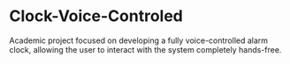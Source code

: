 # Clock-Voice-Controled
Academic project focused on developing a fully voice-controlled alarm clock, allowing the user to interact with the system completely hands-free.
